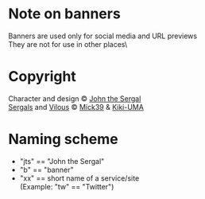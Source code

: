 # Note on banners
Banners are used only for social media and URL previews\
They are not for use in other places\
# Copyright
Character and design © [John the Sergal](https://twitter.com/jtheserg)\
[Sergals](https://vilous.net/wiki/Sergals) and [Vilous](https://vilous.net/) © [Mick39](https://twitter.com/mowamowafluff) & [Kiki-UMA](https://twitter.com/Tenteraten_CR)
# Naming scheme
* "jts" == "John the Sergal"
* "b" == "banner"
* "xx" == short name of a service/site \
    (Example: "tw" == "Twitter")